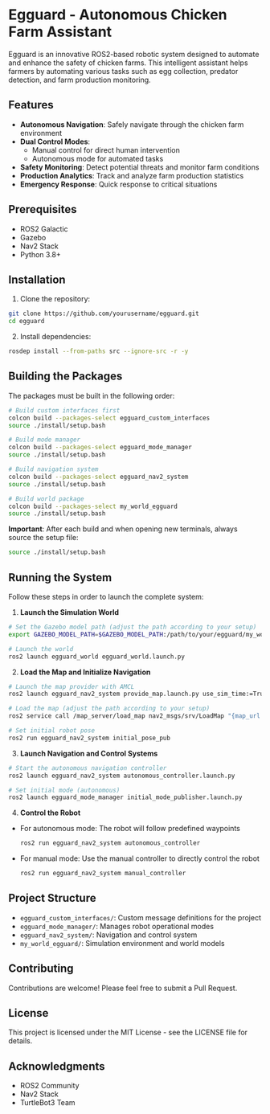 # Egguard - Autonomous Chicken Farm Assistant

Egguard is an innovative ROS2-based robotic system designed to automate and enhance the safety of chicken farms. This intelligent assistant helps farmers by automating various tasks such as egg collection, predator detection, and farm production monitoring.

## Features

- **Autonomous Navigation**: Safely navigate through the chicken farm environment
- **Dual Control Modes**:
  - Manual control for direct human intervention
  - Autonomous mode for automated tasks
- **Safety Monitoring**: Detect potential threats and monitor farm conditions
- **Production Analytics**: Track and analyze farm production statistics
- **Emergency Response**: Quick response to critical situations

## Prerequisites

- ROS2 Galactic
- Gazebo
- Nav2 Stack
- Python 3.8+

## Installation

1. Clone the repository:

```bash
git clone https://github.com/yourusername/egguard.git
cd egguard
```

2. Install dependencies:

```bash
rosdep install --from-paths src --ignore-src -r -y
```

## Building the Packages

The packages must be built in the following order:

```bash
# Build custom interfaces first
colcon build --packages-select egguard_custom_interfaces
source ./install/setup.bash

# Build mode manager
colcon build --packages-select egguard_mode_manager
source ./install/setup.bash

# Build navigation system
colcon build --packages-select egguard_nav2_system
source ./install/setup.bash

# Build world package
colcon build --packages-select my_world_egguard
source ./install/setup.bash
```

**Important**: After each build and when opening new terminals, always source the setup file:

```bash
source ./install/setup.bash
```

## Running the System

Follow these steps in order to launch the complete system:

1. **Launch the Simulation World**

```bash
# Set the Gazebo model path (adjust the path according to your setup)
export GAZEBO_MODEL_PATH=$GAZEBO_MODEL_PATH:/path/to/your/egguard/my_world_egguard/models/model_editor_models

# Launch the world
ros2 launch egguard_world egguard_world.launch.py
```

2. **Load the Map and Initialize Navigation**

```bash
# Launch the map provider with AMCL
ros2 launch egguard_nav2_system provide_map.launch.py use_sim_time:=True

# Load the map (adjust the path according to your setup)
ros2 service call /map_server/load_map nav2_msgs/srv/LoadMap "{map_url: /path/to/your/egguard/egguard_nav2_system/config/my_map.yaml}"

# Set initial robot pose
ros2 run egguard_nav2_system initial_pose_pub
```

3. **Launch Navigation and Control Systems**

```bash
# Start the autonomous navigation controller
ros2 launch egguard_nav2_system autonomous_controller.launch.py

# Set initial mode (autonomous)
ros2 launch egguard_mode_manager initial_mode_publisher.launch.py
```

4. **Control the Robot**

- For autonomous mode: The robot will follow predefined waypoints
  ```bash
  ros2 run egguard_nav2_system autonomous_controller
  ```
- For manual mode: Use the manual controller to directly control the robot
  ```bash
  ros2 run egguard_nav2_system manual_controller
  ```

## Project Structure

- `egguard_custom_interfaces/`: Custom message definitions for the project
- `egguard_mode_manager/`: Manages robot operational modes
- `egguard_nav2_system/`: Navigation and control system
- `my_world_egguard/`: Simulation environment and world models

## Contributing

Contributions are welcome! Please feel free to submit a Pull Request.

## License

This project is licensed under the MIT License - see the LICENSE file for details.

## Acknowledgments

- ROS2 Community
- Nav2 Stack
- TurtleBot3 Team
